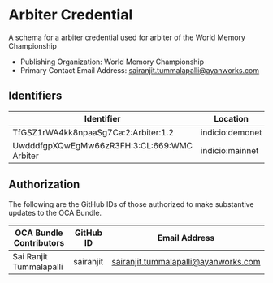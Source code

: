 # Arbiter Credential

A schema for a arbiter credential used for arbiter of the World Memory Championship

- Publishing Organization: World Memory Championship
- Primary Contact Email Address: sairanjit.tummalapalli@ayanworks.com

## Identifiers

| Identifier                                  | Location        | URL                                                         |
| ------------------------------------------- | --------------- | ----------------------------------------------------------- |
| TfGSZ1rWA4kk8npaaSg7Ca:2:Arbiter:1.2        | indicio:demonet | https://indyscan.indiciotech.io/tx/IND_DEMONET/domain/54553 |
| UwdddfgpXQwEgMw66zR3FH:3:CL:669:WMC Arbiter | indicio:mainnet | https://indyscan.indiciotech.io/tx/IND_MAINNET/domain/677   |

## Authorization

The following are the GitHub IDs of those authorized to make substantive updates to the OCA Bundle.

| OCA Bundle Contributors | GitHub ID | Email Address                        |
| ----------------------- | --------- | ------------------------------------ |
| Sai Ranjit Tummalapalli | sairanjit | sairanjit.tummalapalli@ayanworks.com |
